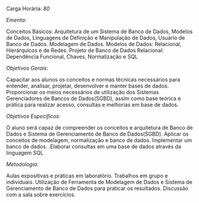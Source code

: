 Carga Horária: _80_
 
_Ementa_:
    
   Conceitos Básicos: Arquitetura de um Sistema de Banco de Dados, Modelos de Dados, Linguagens de Definição e Manipulação de Dados, Usuário de Banco de Dados. Modelagem de Dados. Modelos de Dados: Relacional, Hierárquicos e de Redes. Projeto de Banco de Dados Relacional: Dependência Funcional, Chaves, Normalização e SQL
 
_Objetivos Gerais_:
    
   Capacitar aos alunos os conceitos e normas técnicas necessários para entender, analisar, projetar, desenvolver e manter bases de dados. Proporcionar os meios necessários de utilização dos Sistemas Gerenciadores de Bancos de Dados(SGBD), assim como base teórica e prática para realizar acesso, consultas e melhorias em base de dados.
 
_Objetivos Específicos_:
    
   O aluno será capaz de compreender os conceitos e arquitetura de Banco de Dados e Sistema de Gerenciamento de Banco de Dados(SGBD). Aplicar os conceitos de modelagem, normalização e banco de dados. Implementar um banco de dados. .Elaborar consultas em uma base de dados através da linguagem SQL
 
_Metodologia_:
    
   Aulas expositivas e práticas em laboratório. Trabalhos em grupo e individuais. Utilização de Ferramenta de Modelagem de Dados e Sistema de Gerenciamento de Banco de Dados para praticar os resultados. Discussão com a sala sobre exercícios.
